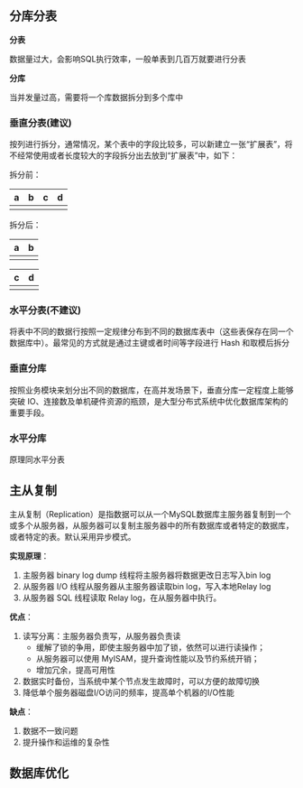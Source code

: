 ## 分库分表
**分表**

数据量过大，会影响SQL执行效率，一般单表到几百万就要进行分表

**分库**

当并发量过高，需要将一个库数据拆分到多个库中

### 垂直分表(建议)
按列进行拆分，通常情况，某个表中的字段比较多，可以新建立一张“扩展表”，将不经常使用或者长度较大的字段拆分出去放到“扩展表”中，如下：

拆分前：

|   a   |   b   |   c   |   d   |
| :---: | :---: | :---: | :---: |
|       |       |       |       |

拆分后：

|   a   |   b   |
| :---: | :---: |
|       |       |

|   c   |   d   |
| :---: | :---: |
|       |       |

### 水平分表(不建议)
将表中不同的数据行按照一定规律分布到不同的数据库表中（这些表保存在同一个数据库中）。最常见的方式就是通过主键或者时间等字段进行 Hash 和取模后拆分
### 垂直分库
按照业务模块来划分出不同的数据库，在高并发场景下，垂直分库一定程度上能够突破 IO、连接数及单机硬件资源的瓶颈，是大型分布式系统中优化数据库架构的重要手段。
### 水平分库
原理同水平分表







## 主从复制
主从复制（Replication）是指数据可以从一个MySQL数据库主服务器复制到一个或多个从服务器，从服务器可以复制主服务器中的所有数据库或者特定的数据库，或者特定的表。默认采用异步模式。

**实现原理**：
1. 主服务器 binary log dump 线程将主服务器将数据更改日志写入bin log
2. 从服务器 I/O 线程从服务器从主服务器读取bin log，写入本地Relay log
3. 从服务器 SQL 线程读取 Relay log，在从服务器中执行。

**优点**：
1. 读写分离：主服务器负责写，从服务器负责读
    * 缓解了锁的争用，即使主服务器中加了锁，依然可以进行读操作；
    * 从服务器可以使用 MyISAM，提升查询性能以及节约系统开销；
    * 增加冗余，提高可用性
2. 数据实时备份，当系统中某个节点发生故障时，可以方便的故障切换
3. 降低单个服务器磁盘I/O访问的频率，提高单个机器的I/O性能

**缺点**：
1. 数据不一致问题
2. 提升操作和运维的复杂性
## 数据库优化

